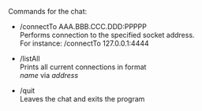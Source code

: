 Commands for the chat:
<ul>
<li><p>/connectTo AAA.BBB.CCC.DDD:PPPPP <br>
 Performs connection to the specified socket address.<br>
 For instance: /connectTo 127.0.0.1:4444</p></li>
<li><p>/listAll <br>
 Prints all current connections in format <br>
 <i>name</i> via <i>address</i>
</p></li>
<li><p>/quit<br>
 Leaves the chat and exits the program</p></li>
</ul>
